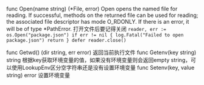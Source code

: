 


func Open(name string) (*File, error)
    Open opens the named file for reading. If successful, methods on the returned file can be used for reading; the associated file descriptor has mode O_RDONLY. If there is an error, it will be of type *PathError.
    打开文件后要记得关闭
    ```
    reader, err := os.Open("package.json")
    if err != nil {
        log.Fatal("Failed to open package.json")
        return
    }
    defer reader.close()
    ```
    
func Getwd() (dir string, err error)
    返回当前执行文件
func Getenv(key string) string
    根据key获取环境变量的值，如果没有环境变量则会返回empty string，可以使用LookupEnv区分空字符串还是没有设置环境变量
func Setenv(key, value string) error
    设置环境变量